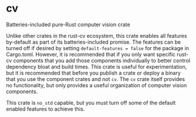 # cv

Batteries-included pure-Rust computer vision crate

Unlike other crates in the rust-cv ecosystem, this crate enables all features by-default as part of its batteries-included promise. The features can be turned off if desired by setting `default-features = false` for the package in Cargo.toml. However, it is recommended that if you only want specific rust-cv components that you add those components individually to better control dependency bloat and build times. This crate is useful for experimentation, but it is recommended that before you publish a crate or deploy a binary that you use the component crates and not `cv`. The `cv` crate itself provides no functionality, but only provides a useful organization of computer vision components.

This crate is `no_std` capable, but you must turn off some of the default enabled features to achieve this.
